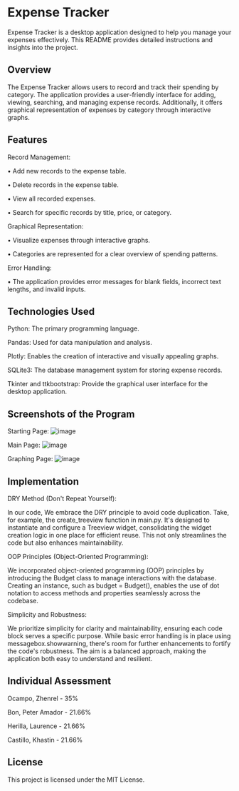 # Expense Tracker

Expense Tracker is a desktop application designed to help you manage your expenses effectively. This README provides detailed instructions and insights into the project.

## Overview

The Expense Tracker allows users to record and track their spending by category. The application provides a user-friendly interface for adding, viewing, searching, and managing expense records. Additionally, it offers graphical representation of expenses by category through interactive graphs.

## Features

Record Management:


• Add new records to the expense table.

• Delete records in the expense table.

• View all recorded expenses.

• Search for specific records by title, price, or category.


Graphical Representation:

• Visualize expenses through interactive graphs.

• Categories are represented for a clear overview of spending patterns.


Error Handling:

• The application provides error messages for blank fields, incorrect text lengths, and invalid inputs.

## Technologies Used

Python: The primary programming language.

Pandas: Used for data manipulation and analysis.

Plotly: Enables the creation of interactive and visually appealing graphs.

SQLite3: The database management system for storing expense records.

Tkinter and ttkbootstrap: Provide the graphical user interface for the desktop application.

## Screenshots of the Program
Starting Page:
![image](https://github.com/thizizzen/duling-sa-coding/assets/118614992/b9760e39-fdb3-499a-af1c-e12a51bf3819)

Main Page:
![image](https://github.com/thizizzen/duling-sa-coding/assets/118614992/7e42c6e7-c25c-4bbe-89c9-b94c8230030c)


Graphing Page:
![image](https://github.com/thizizzen/duling-sa-coding/assets/118614992/a019a408-f0c0-4aa5-b42a-3ada1eb5b42a)


## Implementation
DRY Method (Don't Repeat Yourself):

In our code, We embrace the DRY principle to avoid code duplication. Take, for example, the create_treeview function in main.py. It's designed to instantiate and configure a Treeview widget, consolidating the widget creation logic in one place for efficient reuse. This not only streamlines the code but also enhances maintainability.


OOP Principles (Object-Oriented Programming):

We incorporated object-oriented programming (OOP) principles by introducing the Budget class to manage interactions with the database. Creating an instance, such as budget = Budget(), enables the use of dot notation to access methods and properties seamlessly across the codebase.

Simplicity and Robustness:

We prioritize simplicity for clarity and maintainability, ensuring each code block serves a specific purpose. While basic error handling is in place using messagebox.showwarning, there's room for further enhancements to fortify the code's robustness. The aim is a balanced approach, making the application both easy to understand and resilient.

## Individual Assessment
Ocampo, Zhenrel - 35%

Bon, Peter Amador - 21.66%

Herilla, Laurence - 21.66%

Castillo, Khastin - 21.66%

## License

This project is licensed under the MIT License.
